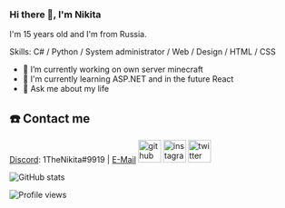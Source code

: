 ### Hi there 👋, I'm Nikita
I'm 15 years old and I'm from Russia. 

Skills: C# / Python / System administrator / Web / Design / HTML / CSS

- 🔭 I’m currently working on own server minecraft
- 🌱 I'm currently learning ASP.NET and in the future React
- 💬 Ask me about my life 

## :phone: Contact me

[Discord](https://discord.com): 1TheNikita#9919 | [E-Mail](mailto:nik-801@yandex.ru) 
[<img src='https://cdn.jsdelivr.net/npm/simple-icons@3.0.1/icons/github.svg' alt='github' height='40'>](https://github.com/1thenikita)  [<img src='https://cdn.jsdelivr.net/npm/simple-icons@3.0.1/icons/instagram.svg' alt='instagram' height='40'>](https://www.instagram.com/nlk801/)  [<img src='https://cdn.jsdelivr.net/npm/simple-icons@3.0.1/icons/twitter.svg' alt='twitter' height='40'>](https://twitter.com/https://twitter.com/nlk801)

![GitHub stats](https://github-readme-stats.vercel.app/api?username=1thenikita&show_icons=true)  

![Profile views](https://gpvc.arturio.dev/1thenikita)  
